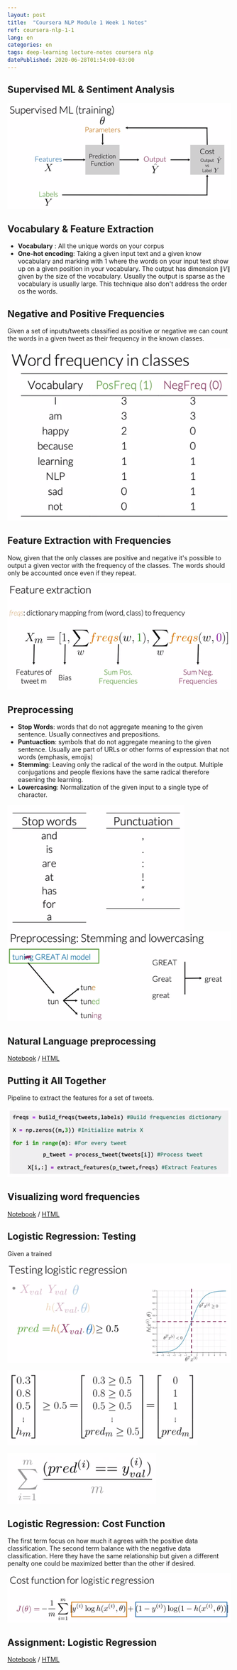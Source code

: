 ```yaml
---
layout: post
title:  "Coursera NLP Module 1 Week 1 Notes"
ref: coursera-nlp-1-1
lang: en
categories: en
tags: deep-learning lecture-notes coursera nlp
datePublished: 2020-06-28T01:54:00-03:00
---
```


<script type="text/x-mathjax-config">
MathJax.Hub.Config({
  tex2jax: {inlineMath: [['$','$'], ['\\(','\\)']]},
  displayAlign: "left"
});
</script>
<script src='https://cdnjs.cloudflare.com/ajax/libs/mathjax/2.7.5/latest.js?config=TeX-MML-AM_CHTML' async></script>

## Supervised ML & Sentiment Analysis

![](/assets/2020-06-28-15-20-37.png)

## Vocabulary & Feature Extraction

* **Vocabulary** : All the unique words on your corpus
* **One-hot encoding**: Taking a given input text and a given know vocabulary and marking with 1 where the words on your input text show up on a given position in your vocabulary. The output has dimension $\|V\|$ given by the size of the vocabulary. Usually the output is sparse as the vocabulary is usually large. This technique also don't address the order os the words.

## Negative and Positive Frequencies

Given a set of inputs/tweets classified as positive or negative we can count the words in a given tweet as their frequency in the known classes.

![](/assets/2020-06-28-15-29-01.png)

## Feature Extraction with Frequencies

Now, given that the only classes are positive and negative it's possible to output a given vector with the frequency of the classes. The words should only be accounted once even if they repeat.

![](/assets/2020-06-28-15-31-25.png)

## Preprocessing

* **Stop Words**: words that do not aggregate meaning to the given sentence. Usually connectives and prepositions.
* **Puntuaction**: symbols that do not aggregate meaning to the given sentence. Usually are part of URLs or other forms of expression that not words (emphasis, emojis)
* **Stemming**: Leaving only the radical of the word in the output. Multiple conjugations and people flexions have the same radical therefore easening the learning.
* **Lowercasing**: Normalization of the given input to a single type of character.

![](/assets/2020-06-28-15-32-54.png)
![](/assets/2020-06-28-15-35-21.png)

## Natural Language preprocessing

[Notebook](/assets/notebooks/NLP_specialization/Ungraded%20Labs/NLP_C1_W1_01_Preprocessing.ipynb) / [HTML](https://github.com/marcossilva/marcossilva.github.io/blob/master/assets/notebooks/NLP_specialization/Ungraded%20Labs/NLP_C1_W1_01_Preprocessing.ipynb)

## Putting it All Together
Pipeline to extract the features for a set of tweets.

![](/assets/2020-06-28-15-38-13.png)

## Visualizing word frequencies

[Notebook](/assets/notebooks/NLP_specialization/Ungraded%20Labs/NLP_C1_W1_02_WordFreqs.ipynb) / [HTML](https://github.com/marcossilva/marcossilva.github.io/blob/master/assets/notebooks/NLP_specialization/Ungraded%20Labs/NLP_C1_W1_02_WordFreqs.ipynb)

## Logistic Regression: Testing

Given a trained 

![](/assets/2020-06-28-15-40-33.png)

![](/assets/2020-06-28-15-40-47.png)

![](/assets/2020-06-28-15-41-04.png)

## Logistic Regression: Cost Function

The first term focus on how much it agrees with the positive data classification. The second term balance with the negative data classification. Here they have the same relationship but given a different penalty one could be maximized better than the other if desired.

![](/assets/2020-06-28-16-05-24.png)

## Assignment: Logistic Regression

[Notebook](/assets/notebooks/NLP_specialization/Solved/C1_W1_SentimentAnalysis_logregression.ipynb) / [HTML](https://github.com/marcossilva/marcossilva.github.io/blob/master/assets/notebooks/NLP_specialization/Solved/C1_W1_SentimentAnalysis_logregression.ipynb)